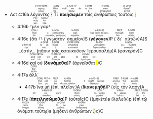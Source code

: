 - Act 4:16a <RUBY><ruby><ruby><em>λέγοντες <mark class="pm">·</mark></em><rt>λέγω</rt></ruby><rt>saying</rt></ruby><rt>V-PAP-NPM</rt></RUBY> <RUBY><ruby><ruby>Τί<rt>τίς</rt></ruby><rt>What</rt></ruby><rt>I-ASN</rt></RUBY> <RUBY><ruby><ruby><strong>ποιήσωμεν</strong><rt>ποιέω</rt></ruby><rt>shall we do</rt></ruby><rt>V-AAS-1P</rt></RUBY> <RUBY><ruby><ruby>τοῖς<rt>ὁ</rt></ruby><rt>to the</rt></ruby><rt>T-DPM</rt></RUBY> <RUBY><ruby><ruby>ἀνθρώποις<rt>ἄνθρωπος</rt></ruby><rt>men</rt></ruby><rt>N-DPM</rt></RUBY> <RUBY><ruby><ruby>τούτοις <mark class="pm">;</mark><rt>οὗτος</rt></ruby><rt>these?</rt></ruby><rt>D-DPM</rt></RUBY> 
	- 4:16b ⸉<RUBY><ruby><ruby>μὲν<rt>μέν</rt></ruby><rt>truly</rt></ruby><rt>PRT</rt></RUBY> <RUBY><ruby><ruby>γὰρ<rt>γάρ</rt></ruby><rt>for</rt></ruby><rt>CONJ</rt></RUBY>⸊ 
	- 4:16c {<RUBY><ruby><ruby>ὅτι<rt>ὅτι</rt></ruby><rt>That</rt></ruby><rt>CONJ</rt></RUBY> ⸉⸊ (<RUBY><ruby><ruby>γνωστὸν<rt>γνωστός, γνώριμος</rt></ruby><rt>a noteworthy</rt></ruby><rt>A-NSN</rt></RUBY> <RUBY><ruby><ruby>σημεῖον<rt>σημεῖον</rt></ruby><rt>sign</rt></ruby><rt>N-NSN</rt></RUBY>)S (<RUBY><ruby><ruby><strong>γέγονεν</strong><rt>γίνομαι</rt></ruby><rt>has come to pass</rt></ruby><rt>V-RAI-3S</rt></RUBY>)P (<RUBY><ruby><ruby>δι᾽<rt>διά</rt></ruby><rt>through</rt></ruby><rt>PREP</rt></RUBY> <RUBY><ruby><ruby>αὐτῶν<rt>αὐτός</rt></ruby><rt>them</rt></ruby><rt>P-GPM</rt></RUBY>)A}S <RUBY><ruby>...ἐστὶν...<rt>εἰμί</rt></ruby><rt>V-PAI-3S</rt></RUBY> (<RUBY><ruby><ruby>πᾶσιν<rt>πᾶς</rt></ruby><rt>to all</rt></ruby><rt>A-DPM</rt></RUBY> <RUBY><ruby><ruby>τοῖς<rt>ὁ</rt></ruby><rt>those</rt></ruby><rt>T-DPM</rt></RUBY> <RUBY><ruby><ruby><em>κατοικοῦσιν</em><rt>κατοικέω</rt></ruby><rt>inhabiting</rt></ruby><rt>V-PAP-DPM</rt></RUBY> <RUBY><ruby><ruby>Ἰερουσαλὴμ<rt>Ἱερουσαλήμ</rt></ruby><rt>Jerusalem</rt></ruby><rt>N-ASF</rt></RUBY>)A (<RUBY><ruby><ruby>φανερόν<rt>φανερός</rt></ruby><rt>[is] evident</rt></ruby><rt>A-NSN</rt></RUBY>)C
	- 4:16d <RUBY><ruby><ruby>καὶ<rt>καί</rt></ruby><rt>and</rt></ruby><rt>CONJ</rt></RUBY> <RUBY><ruby><ruby>οὐ<rt>οὐ</rt></ruby><rt>not</rt></ruby><rt>PRT-N</rt></RUBY> (<RUBY><ruby><ruby><strong>δυνάμεθα</strong><rt>δύναμαι</rt></ruby><rt>we are able</rt></ruby><rt>V-PMI-1P</rt></RUBY>)P (<RUBY><ruby><ruby><em>ἀρνεῖσθαι <mark class="pm">·</mark></em><rt>ἀρνέομαι</rt></ruby><rt>to deny [it]</rt></ruby><rt>V-PMN</rt></RUBY>)C
	- 4:17a <RUBY><ruby><ruby>ἀλλ᾽<rt>ἀλλά</rt></ruby><rt>But</rt></ruby><rt>CONJ</rt></RUBY> 
		- 4:17b <RUBY><ruby><ruby>ἵνα<rt>ἵνα</rt></ruby><rt>that</rt></ruby><rt>CONJ</rt></RUBY> <RUBY><ruby><ruby>μὴ<rt>μή</rt></ruby><rt>not</rt></ruby><rt>PRT-N</rt></RUBY> (<RUBY><ruby><ruby>ἐπὶ<rt>ἐπί</rt></ruby><rt>on</rt></ruby><rt>PREP</rt></RUBY> <RUBY><ruby><ruby>πλεῖον<rt>πλείων, πλεῖον</rt></ruby><rt>further</rt></ruby><rt>A-ASN</rt></RUBY>)A (<RUBY><ruby><ruby><strong>διανεμηθῇ</strong><rt>διανέμω</rt></ruby><rt>it might spread</rt></ruby><rt>V-APS-3S</rt></RUBY>)P (<RUBY><ruby><ruby>εἰς<rt>εἰς</rt></ruby><rt>among</rt></ruby><rt>PREP</rt></RUBY> <RUBY><ruby><ruby>τὸν<rt>ὁ</rt></ruby><rt>the</rt></ruby><rt>T-ASM</rt></RUBY> <RUBY><ruby><ruby>λαόν<rt>λαός</rt></ruby><rt>people</rt></ruby><rt>N-ASM</rt></RUBY>)A
	- 4:17e (<RUBY><ruby><ruby><strong>ἀπειλησώμεθα</strong><rt>ἀπειλέω</rt></ruby><rt>let us warn</rt></ruby><rt>V-AMS-1P</rt></RUBY>)P (<RUBY><ruby><ruby>αὐτοῖς<rt>αὐτός</rt></ruby><rt>them</rt></ruby><rt>P-DPM</rt></RUBY>)C {(<RUBY><ruby><ruby>μηκέτι<rt>μηκέτι</rt></ruby><rt>no longer</rt></ruby><rt>ADV</rt></RUBY>)a (<RUBY><ruby><ruby><em>λαλεῖν</em><rt>λαλέω</rt></ruby><rt>to speak</rt></ruby><rt>V-PAN</rt></RUBY>)p (<RUBY><ruby><ruby>ἐπὶ<rt>ἐπί</rt></ruby><rt>in</rt></ruby><rt>PREP</rt></RUBY> <RUBY><ruby><ruby>τῷ<rt>ὁ</rt></ruby><rt>the</rt></ruby><rt>T-DSN</rt></RUBY> <RUBY><ruby><ruby>ὀνόματι<rt>ὄνομα</rt></ruby><rt>name</rt></ruby><rt>N-DSN</rt></RUBY> <RUBY><ruby><ruby>τούτῳ<rt>οὗτος</rt></ruby><rt>this</rt></ruby><rt>D-DSN</rt></RUBY>)a (<RUBY><ruby><ruby>μηδενὶ<rt>μηδείς</rt></ruby><rt>to no</rt></ruby><rt>A-DSM</rt></RUBY> <RUBY><ruby><ruby>ἀνθρώπων <mark class="pm">.</mark><rt>ἄνθρωπος</rt></ruby><rt>man</rt></ruby><rt>N-GPM</rt></RUBY>)c}C